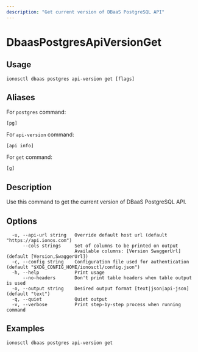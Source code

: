 ```yaml
---
description: "Get current version of DBaaS PostgreSQL API"
---
```


# DbaasPostgresApiVersionGet

## Usage

```text
ionosctl dbaas postgres api-version get [flags]
```

## Aliases

For `postgres` command:

```text
[pg]
```

For `api-version` command:

```text
[api info]
```

For `get` command:

```text
[g]
```

## Description

Use this command to get the current version of DBaaS PostgreSQL API.

## Options

```text
  -u, --api-url string   Override default host url (default "https://api.ionos.com")
      --cols strings     Set of columns to be printed on output 
                         Available columns: [Version SwaggerUrl] (default [Version,SwaggerUrl])
  -c, --config string    Configuration file used for authentication (default "$XDG_CONFIG_HOME/ionosctl/config.json")
  -h, --help             Print usage
      --no-headers       Don't print table headers when table output is used
  -o, --output string    Desired output format [text|json|api-json] (default "text")
  -q, --quiet            Quiet output
  -v, --verbose          Print step-by-step process when running command
```

## Examples

```text
ionosctl dbaas postgres api-version get
```

